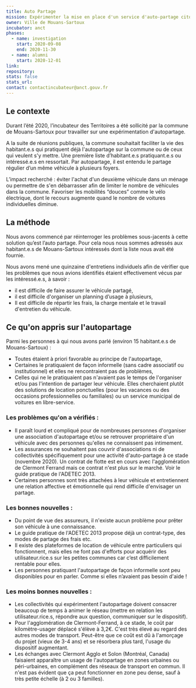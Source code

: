 ```yaml
---
title: Auto Partage
mission: Expérimenter la mise en place d'un service d'auto-partage citoyen
owner: Ville de Mouans-Sartoux
incubator: anct
phases:
  - name: investigation
    start: 2020-09-08
    end: 2020-11-30
  - name: alumni
    start: 2020-12-01
link: 
repository: 
stats: false
stats_url: 
contact: contactincubateur@anct.gouv.fr
---
```


## Le contexte

Durant l’été 2020, l’incubateur des Territoires a été sollicité par la commune de Mouans-Sartoux pour travailler sur une expérimentation d'autopartage.

A la suite de réunions publiques, la commune souhaitait faciliter la vie des habitant.e.s qui pratiquent déjà l'autopartage sur la commune ou de ceux qui veulent s'y mettre. Une première liste d’habitant.e.s pratiquant.e.s ou intéressé.e.s en ressortait.
Par autopartage, il est entendu le partage régulier d’un même véhicule à plusieurs foyers.

L’impact recherché : éviter l'achat d'un deuxième véhicule dans un ménage ou permettre de s'en débarrasser afin de limiter le nombre de véhicules dans la commune. Favoriser les mobilités “douces” comme le vélo électrique, dont le recours augmente quand le nombre de voitures individuelles diminue.

## La méthode

Nous avons commencé par réinterroger les problèmes sous-jacents à cette solution qu’est l’auto partage. Pour cela nous nous sommes adressés aux habitant.e.s de Mouans-Sartoux intéressés dont la liste nous avait été fournie.

Nous avons mené une quinzaine d'entretiens individuels afin de vérifier que les problèmes que nous avions identifiés étaient effectivement vécus par les intéressé.e.s, à savoir :
- il est difficile de faire assurer le véhicule partagé,
- il est difficile d'organiser un planning d’usage à plusieurs,
- Il est difficile de répartir les frais, la charge mentale et le travail d'entretien du
véhicule.

## Ce qu'on appris sur l'autopartage

Parmi les personnes à qui nous avons parlé (environ 15 habitant.e.s de Mouans-Sartoux) :
- Toutes étaient à priori favorable au principe de l'autopartage,
- Certaines le pratiquaient de façon informelle (sans cadre associatif ou institutionnel) et elles ne rencontraient pas de problèmes​,
- Celles qui ne le pratiquaient pas n'avaient pas le temps de l'organiser et/ou pas l'intention de partager leur véhicule. Elles cherchaient plutôt des solutions de location ponctuelles (pour les vacances ou des occasions professionnelles ou familiales) ou un service municipal de voitures en libre-service.

### Les problèmes qu'on a vérifiés :
- Il paraît lourd et compliqué pour de nombreuses personnes d'organiser une association d'autopartage et/ou se retrouver propriétaire d'un véhicule avec des personnes qu'elles ne connaissent pas intimement.
- Les assurances ne souhaitent pas couvrir d'associations ni de collectivités spécifiquement pour une activité d'auto-partage à ce stade (novembre 2020). Un contrat de flotte est en cours avec l'agglomération de Clermont Ferrand mais ce contrat n'est plus sur le marché. Voir ​le guide pratique de l'ADETEC 2013​.
- Certaines personnes sont très attachées à leur véhicule et entretiennent une relation affective et émotionnelle qui rend difficile d'envisager un partage.

### Les bonnes nouvelles :
- Du point de vue des assureurs, il n'existe aucun problème pour prêter son véhicule à une connaissance.
- Le guide pratique de l'ADETEC 2013​ propose déjà un contrat-type, des modes de partage des frais etc.
- Il existe des plateformes de location de véhicule entre particuliers qui fonctionnent, mais elles ne font pas d'efforts pour acquérir des utilisateur.rice.s sur les petites communes car c’est difficilement rentable pour elles.
- Les personnes pratiquant l'autopartage de façon informelle sont peu disponibles pour en parler. Comme si elles n’avaient pas besoin d'aide !

### Les moins bonnes nouvelles :
- Les collectivités qui expérimentent l'autopartage doivent consacrer beaucoup de temps à animer le réseau (mettre en relation les utilisateur.rice.s, répondre aux question, communiquer sur le dispositif).  
- Pour l'agglomération de Clermont-Ferrand, à ce stade, le coût par kilomètre-usager déplacé s'élève à 3,2€. C'est très élevé au regard des autres modes de transport. Peut-être que ce coût est dû à l'amorçage du projet (vieux de 3-4 ans) et se résorbera plus tard, l'usage du dispositif augmentant.
- Les échanges avec Clermont Agglo et Solon (Montréal, Canada) faisaient apparaître un usage de l'autopartage en zones urbaines ou péri-urbaines, en complément des réseaux de transport en commun. Il n'est pas évident que ça peut fonctionner en zone peu dense, sauf à très petite échelle (à 2 ou 3 familles).
